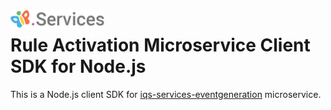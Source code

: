 # <img src="https://github.com/pip-services/pip-services/raw/master/design/Logo.png" alt="Pip.Services Logo" style="max-width:30%"> <br/> Rule Activation Microservice Client SDK for Node.js

This is a Node.js client SDK for [iqs-services-eventgeneration](http://gitlab.com/iqs-services/iqs-services-eventgeneration-node) microservice.
